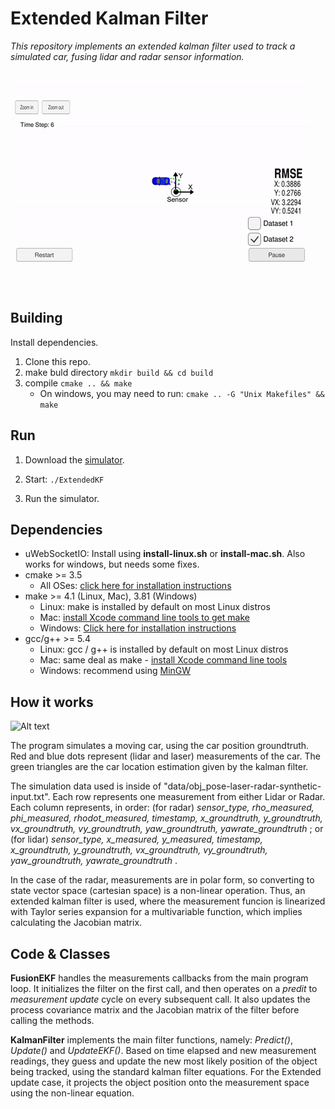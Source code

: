# Extended Kalman Filter

*This repository implements an extended kalman filter used to track a simulated car, fusing lidar and radar sensor information.*

![Alt text](imgs/preview.gif "Preview") 

## Building

Install dependencies. 
1. Clone this repo.
2. make buld directory `mkdir build && cd build`
3. compile `cmake .. && make` 
   * On windows, you may need to run: `cmake .. -G "Unix Makefiles" && make`

## Run

1. Download the [simulator](https://github.com/udacity/self-driving-car-sim/releases "Simulator Link Download"). 

2. Start: `./ExtendedKF `

3. Run the simulator.

## Dependencies

* uWebSocketIO: Install using **install-linux.sh** or **install-mac.sh**. Also works for windows, but needs some fixes.  
* cmake >= 3.5
  * All OSes: [click here for installation instructions](https://cmake.org/install/)
* make >= 4.1 (Linux, Mac), 3.81 (Windows)
  * Linux: make is installed by default on most Linux distros
  * Mac: [install Xcode command line tools to get make](https://developer.apple.com/xcode/features/)
  * Windows: [Click here for installation instructions](http://gnuwin32.sourceforge.net/packages/make.htm)
* gcc/g++ >= 5.4
  * Linux: gcc / g++ is installed by default on most Linux distros
  * Mac: same deal as make - [install Xcode command line tools](https://developer.apple.com/xcode/features/)
  * Windows: recommend using [MinGW](http://www.mingw.org/)

## How it works

![Alt text](imgs/kalman.gif "Kalman Filter")

The program simulates a moving car, using the car position groundtruth. Red and blue dots represent (lidar and laser) measurements of the car. The green triangles are the car location estimation given by the kalman filter. 

The simulation data used is inside of "data/obj_pose-laser-radar-synthetic-input.txt". Each row represents one measurement from either Lidar or Radar. Each column represents, in order: (for radar) *sensor_type, rho_measured, phi_measured, rhodot_measured, timestamp, x_groundtruth, y_groundtruth, vx_groundtruth, vy_groundtruth, yaw_groundtruth, yawrate_groundtruth* ; or (for lidar) *sensor_type, x_measured, y_measured, timestamp, x_groundtruth, y_groundtruth, vx_groundtruth, vy_groundtruth, yaw_groundtruth, yawrate_groundtruth* .

In the case of the radar, measurements are in polar form, so converting to state vector space (cartesian space) is a non-linear operation. Thus, an extended kalman filter is used, where the measurement funcion is linearized with Taylor series expansion for a multivariable function, which implies calculating the Jacobian matrix. 

## Code & Classes

**FusionEKF** handles the measurements callbacks from the main program loop. It initializes the filter on the first call, and then operates on a *predit* to *measurement update* cycle on every subsequent call. It also updates the process covariance matrix and the Jacobian matrix of the filter before calling the methods. 

**KalmanFilter** implements the main filter functions, namely: *Predict()*, *Update()* and *UpdateEKF()*. Based on time elapsed and new measurement readings, they guess and update the new most likely position of the object being tracked, using the standard kalman filter equations. For the Extended update case, it projects the object position onto the measurement space using the non-linear equation.